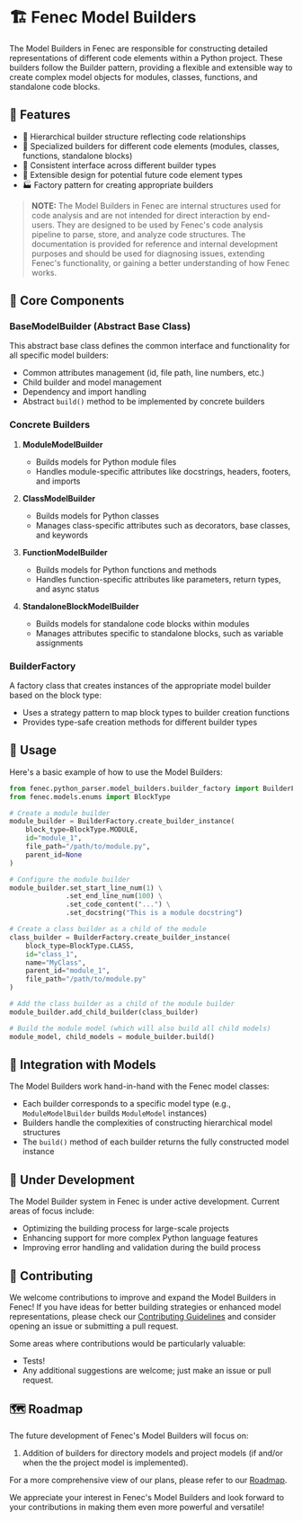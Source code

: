# 🏗️ Fenec Model Builders

The Model Builders in Fenec are responsible for constructing detailed representations of different code elements within a Python project. These builders follow the Builder pattern, providing a flexible and extensible way to create complex model objects for modules, classes, functions, and standalone code blocks.

## 🌟 Features

-   🧱 Hierarchical builder structure reflecting code relationships
-   🔧 Specialized builders for different code elements (modules, classes, functions, standalone blocks)
-   🔄 Consistent interface across different builder types
-   🧩 Extensible design for potential future code element types
-   🏭 Factory pattern for creating appropriate builders

> **NOTE:** The Model Builders in Fenec are internal structures used for code analysis and are not intended for direct interaction by end-users. They are designed to be used by Fenec's code analysis pipeline to parse, store, and analyze code structures. The documentation is provided for reference and internal development purposes and should be used for diagnosing issues, extending Fenec's functionality, or gaining a better understanding of how Fenec works.

## 🧩 Core Components

### BaseModelBuilder (Abstract Base Class)

This abstract base class defines the common interface and functionality for all specific model builders:

-   Common attributes management (id, file path, line numbers, etc.)
-   Child builder and model management
-   Dependency and import handling
-   Abstract `build()` method to be implemented by concrete builders

### Concrete Builders

1. **ModuleModelBuilder**

    - Builds models for Python module files
    - Handles module-specific attributes like docstrings, headers, footers, and imports

2. **ClassModelBuilder**

    - Builds models for Python classes
    - Manages class-specific attributes such as decorators, base classes, and keywords

3. **FunctionModelBuilder**

    - Builds models for Python functions and methods
    - Handles function-specific attributes like parameters, return types, and async status

4. **StandaloneBlockModelBuilder**
    - Builds models for standalone code blocks within modules
    - Manages attributes specific to standalone blocks, such as variable assignments

### BuilderFactory

A factory class that creates instances of the appropriate model builder based on the block type:

-   Uses a strategy pattern to map block types to builder creation functions
-   Provides type-safe creation methods for different builder types

## 🚀 Usage

Here's a basic example of how to use the Model Builders:

```python
from fenec.python_parser.model_builders.builder_factory import BuilderFactory
from fenec.models.enums import BlockType

# Create a module builder
module_builder = BuilderFactory.create_builder_instance(
    block_type=BlockType.MODULE,
    id="module_1",
    file_path="/path/to/module.py",
    parent_id=None
)

# Configure the module builder
module_builder.set_start_line_num(1) \
              .set_end_line_num(100) \
              .set_code_content("...") \
              .set_docstring("This is a module docstring")

# Create a class builder as a child of the module
class_builder = BuilderFactory.create_builder_instance(
    block_type=BlockType.CLASS,
    id="class_1",
    name="MyClass",
    parent_id="module_1",
    file_path="/path/to/module.py"
)

# Add the class builder as a child of the module builder
module_builder.add_child_builder(class_builder)

# Build the module model (which will also build all child models)
module_model, child_models = module_builder.build()
```

## 🔄 Integration with Models

The Model Builders work hand-in-hand with the Fenec model classes:

-   Each builder corresponds to a specific model type (e.g., `ModuleModelBuilder` builds `ModuleModel` instances)
-   Builders handle the complexities of constructing hierarchical model structures
-   The `build()` method of each builder returns the fully constructed model instance

## 🚧 Under Development

The Model Builder system in Fenec is under active development. Current areas of focus include:

-   Optimizing the building process for large-scale projects
-   Enhancing support for more complex Python language features
-   Improving error handling and validation during the build process

## 🤝 Contributing

We welcome contributions to improve and expand the Model Builders in Fenec! If you have ideas for better building strategies or enhanced model representations, please check our [Contributing Guidelines](../../CONTRIBUTING.md) and consider opening an issue or submitting a pull request.

Some areas where contributions would be particularly valuable:

-   Tests!
-   Any additional suggestions are welcome; just make an issue or pull request.

## 🗺️ Roadmap

The future development of Fenec's Model Builders will focus on:

1. Addition of builders for directory models and project models (if and/or when the the project model is implemented).

For a more comprehensive view of our plans, please refer to our [Roadmap](../../ROADMAP.md).

We appreciate your interest in Fenec's Model Builders and look forward to your contributions in making them even more powerful and versatile!
